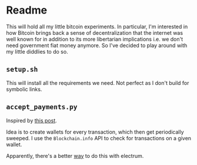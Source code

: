 Readme
=======

This will hold all my little bitcoin experiments. In particular, I'm interested
in how Bitcoin brings back a sense of decentralization that the internet was
well known for in addition to its more libertarian implications i.e. we don't
need government fiat money anymore. So I've decided to play around with my little
diddlies to do so.


`setup.sh`
----------
This will install all the requirements we need. Not perfect as I don't build for
symbolic links.



`accept_payments.py`
---------------------
Inspired by [this post](http://incoherency.co.uk/blog/stories/how-to-accept-bitcoin-payments.html).

Idea is to create wallets for every transaction, which then get periodically sweeped.
I use the `Blockchain.info` API to check for transactions on a given wallet.

Apparently, there's a better [way](http://docs.electrum.org/en/latest/merchant.html) to do this with electrum.

